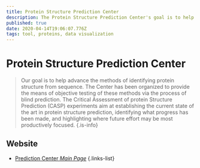 ```yaml
---
title: Protein Structure Prediction Center
description: The Protein Structure Prediction Center's goal is to help advance the methods of identifying protein structure from sequence.
published: true
date: 2020-04-14T19:06:07.776Z
tags: tool, proteins, data visualization
---
```


# Protein Structure Prediction Center

> Our goal is to help advance the methods of identifying protein structure from sequence. The Center has been organized to provide the means of objective testing of these methods via the process of blind prediction. The Critical Assessment of protein Structure Prediction (CASP) experiments aim at establishing the current state of the art in protein structure prediction, identifying what progress has been made, and highlighting where future effort may be most productively focused.
{.is-info}



## Website

- [Prediction Center *Main Page*](http://predictioncenter.org/)
{.links-list}

